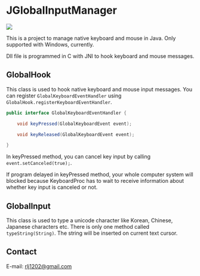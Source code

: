 # JGlobalInputManager
[![](https://jitpack.io/v/rlj1202/JGlobalInputManager.svg)](https://jitpack.io/#rlj1202/JGlobalInputManager)

This is a project to manage native keyboard and mouse in Java.
Only supported with Windows, currently.

Dll file is programmed in C with JNI to hook keyboard and mouse messages.

## GlobalHook
This class is used to hook native keyboard and mouse input messages.
You can register `GlobalKeyboardEventHandler` using `GlobalHook.registerKeyboardEventHandler`.

```Java
public interface GlobalKeyboardEventHandler {

	void keyPressed(GlobalKeyboardEvent event);

	void keyReleased(GlobalKeyboardEvent event);

}
```

In keyPressed method, you can cancel key input by calling `event.setCanceled(true);`.

If program delayed in keyPressed method, your whole computer system will blocked because KeyboardProc has to wait to receive information about whether key input is canceled or not.

## GlobalInput
This class is used to type a unicode character like Korean, Chinese, Japanese characters etc.
There is only one method called `typeString(String)`.
The string will be inserted on current text cursor.

## Contact
E-mail: rlj1202@gmail.com
